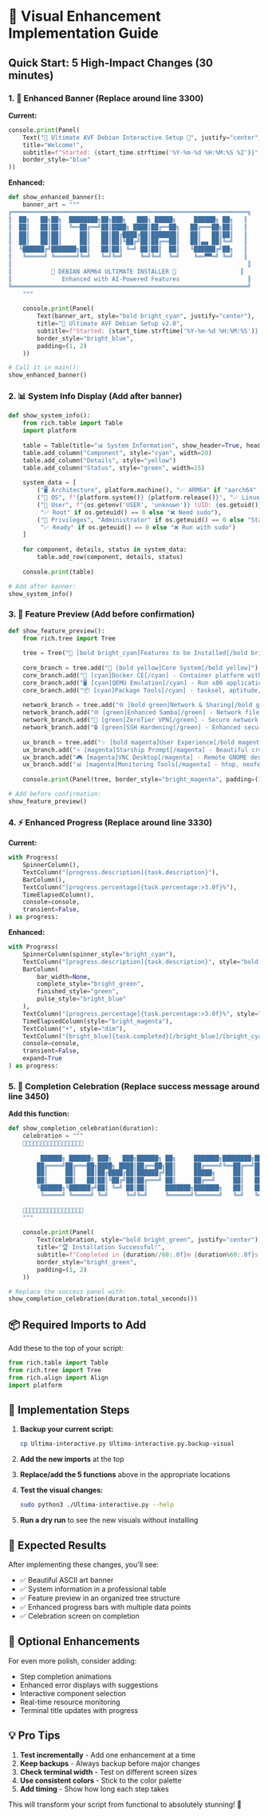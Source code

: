 # 🎨 Visual Enhancement Implementation Guide

## Quick Start: 5 High-Impact Changes (30 minutes)

### 1. 🎯 Enhanced Banner (Replace around line 3300)

**Current:**
```python
console.print(Panel(
    Text("🚀 Ultimate AVF Debian Interactive Setup 🚀", justify="center", style="bold cyan"),
    title="Welcome!",
    subtitle=f"Started: {start_time.strftime('%Y-%m-%d %H:%M:%S %Z')}",
    border_style="blue"
))
```

**Enhanced:**
```python
def show_enhanced_banner():
    banner_art = """
╔══════════════════════════════════════════════════════════════════╗
║  ██╗   ██╗██╗  ████████╗██╗███╗   ███╗ █████╗     ██████╗ ██╗   ║
║  ██║   ██║██║  ╚══██╔══╝██║████╗ ████║██╔══██╗   ██╔═══██╗██║   ║
║  ██║   ██║██║     ██║   ██║██╔████╔██║███████║   ██║   ██║██║   ║
║  ██║   ██║██║     ██║   ██║██║╚██╔╝██║██╔══██║   ██║▄▄ ██║╚═╝   ║
║  ╚██████╔╝███████╗██║   ██║██║ ╚═╝ ██║██║  ██║   ╚██████╔╝██╗   ║
║   ╚═════╝ ╚══════╝╚═╝   ╚═╝╚═╝     ╚═╝╚═╝  ╚═╝    ╚══▀▀═╝ ╚═╝   ║
║                                                                  ║
║           🚀 DEBIAN ARM64 ULTIMATE INSTALLER 🚀                  ║
║              Enhanced with AI-Powered Features                   ║
╚══════════════════════════════════════════════════════════════════╝
    """
    
    console.print(Panel(
        Text(banner_art, style="bold bright_cyan", justify="center"),
        title="🎯 Ultimate AVF Debian Setup v2.0",
        subtitle=f"Started: {start_time.strftime('%Y-%m-%d %H:%M:%S')} | ARM64 Enhanced",
        border_style="bright_blue",
        padding=(1, 2)
    ))

# Call it in main():
show_enhanced_banner()
```

### 2. 📊 System Info Display (Add after banner)

```python
def show_system_info():
    from rich.table import Table
    import platform
    
    table = Table(title="📊 System Information", show_header=True, header_style="bold magenta")
    table.add_column("Component", style="cyan", width=20)
    table.add_column("Details", style="yellow")
    table.add_column("Status", style="green", width=15)
    
    system_data = [
        ("🖥️ Architecture", platform.machine(), "✅ ARM64" if "aarch64" in platform.machine() else "⚠️ Other"),
        ("🐧 OS", f"{platform.system()} {platform.release()}", "✅ Linux"),
        ("👤 User", f"{os.getenv('USER', 'unknown')} (UID: {os.getuid()})", 
         "✅ Root" if os.geteuid() == 0 else "❌ Need sudo"),
        ("🔐 Privileges", "Administrator" if os.geteuid() == 0 else "Standard", 
         "✅ Ready" if os.geteuid() == 0 else "❌ Run with sudo")
    ]
    
    for component, details, status in system_data:
        table.add_row(component, details, status)
    
    console.print(table)

# Add after banner:
show_system_info()
```

### 3. 🌟 Feature Preview (Add before confirmation)

```python
def show_feature_preview():
    from rich.tree import Tree
    
    tree = Tree("🎯 [bold bright_cyan]Features to be Installed[/bold bright_cyan]")
    
    core_branch = tree.add("🔧 [bold yellow]Core System[/bold yellow]")
    core_branch.add("🐳 [cyan]Docker CE[/cyan] - Container platform with multi-arch support")
    core_branch.add("🖥️ [cyan]QEMU Emulation[/cyan] - Run x86 applications on ARM64")
    core_branch.add("📦 [cyan]Package Tools[/cyan] - tasksel, aptitude, advanced management")
    
    network_branch = tree.add("🌐 [bold green]Network & Sharing[/bold green]")
    network_branch.add("🌐 [green]Enhanced Samba[/green] - Network file sharing + root filesystem")
    network_branch.add("🔗 [green]ZeroTier VPN[/green] - Secure network connectivity")
    network_branch.add("🔒 [green]SSH Hardening[/green] - Enhanced security configurations")
    
    ux_branch = tree.add("✨ [bold magenta]User Experience[/bold magenta]")
    ux_branch.add("⭐ [magenta]Starship Prompt[/magenta] - Beautiful cross-shell command prompt")
    ux_branch.add("🎮 [magenta]VNC Desktop[/magenta] - Remote GNOME desktop with optimizations")
    ux_branch.add("📊 [magenta]Monitoring Tools[/magenta] - htop, neofetch, system utilities")
    
    console.print(Panel(tree, border_style="bright_magenta", padding=(1, 2)))

# Add before confirmation:
show_feature_preview()
```

### 4. ⚡ Enhanced Progress (Replace around line 3330)

**Current:**
```python
with Progress(
    SpinnerColumn(),
    TextColumn("[progress.description]{task.description}"),
    BarColumn(),
    TextColumn("[progress.percentage]{task.percentage:>3.0f}%"),
    TimeElapsedColumn(),
    console=console,
    transient=False,
) as progress:
```

**Enhanced:**
```python
with Progress(
    SpinnerColumn(spinner_style="bright_cyan"),
    TextColumn("[progress.description]{task.description}", style="bold white"),
    BarColumn(
        bar_width=None,
        complete_style="bright_green",
        finished_style="green",
        pulse_style="bright_blue"
    ),
    TextColumn("[progress.percentage]{task.percentage:>3.0f}%", style="bright_yellow"),
    TimeElapsedColumn(style="bright_magenta"),
    TextColumn("•", style="dim"),
    TextColumn("[bright_blue]{task.completed}[/bright_blue]/[bright_cyan]{task.total}[/bright_cyan]"),
    console=console,
    transient=False,
    expand=True
) as progress:
```

### 5. 🎉 Completion Celebration (Replace success message around line 3450)

**Add this function:**
```python
def show_completion_celebration(duration):
    celebration = """
    🎉🎊🎉🎊🎉🎊🎉🎊🎉🎊🎉🎊🎉🎊🎉🎊🎉
    
         ██████╗ ██████╗ ███╗   ███╗██████╗ ██╗     ███████╗████████╗███████╗██╗
        ██╔════╝██╔═══██╗████╗ ████║██╔══██╗██║     ██╔════╝╚══██╔══╝██╔════╝██║
        ██║     ██║   ██║██╔████╔██║██████╔╝██║     █████╗     ██║   █████╗  ██║
        ██║     ██║   ██║██║╚██╔╝██║██╔═══╝ ██║     ██╔══╝     ██║   ██╔══╝  ╚═╝
        ╚██████╗╚██████╔╝██║ ╚═╝ ██║██║     ███████╗███████╗   ██║   ███████╗██╗
         ╚═════╝ ╚═════╝ ╚═╝     ╚═╝╚═╝     ╚══════╝╚══════╝   ╚═╝   ╚══════╝╚═╝
    
    🎉🎊🎉🎊🎉🎊🎉🎊🎉🎊🎉🎊🎉🎊🎉🎊🎉
    """
    
    console.print(Panel(
        Text(celebration, style="bold bright_green", justify="center"),
        title="🏆 Installation Successful!",
        subtitle=f"Completed in {duration//60:.0f}m {duration%60:.0f}s | System Ready!",
        border_style="bright_green",
        padding=(1, 2)
    ))

# Replace the success panel with:
show_completion_celebration(duration.total_seconds())
```

## 📦 Required Imports to Add

Add these to the top of your script:
```python
from rich.table import Table
from rich.tree import Tree
from rich.align import Align
import platform
```

## 🚀 Implementation Steps

1. **Backup your current script:**
   ```bash
   cp Ultima-interactive.py Ultima-interactive.py.backup-visual
   ```

2. **Add the new imports** at the top

3. **Replace/add the 5 functions** above in the appropriate locations

4. **Test the visual changes:**
   ```bash
   sudo python3 ./Ultima-interactive.py --help
   ```

5. **Run a dry run** to see the new visuals without installing

## 🎯 Expected Results

After implementing these changes, you'll see:
- ✅ Beautiful ASCII art banner
- ✅ System information in a professional table
- ✅ Feature preview in an organized tree structure  
- ✅ Enhanced progress bars with multiple data points
- ✅ Celebration screen on completion

## 🔧 Optional Enhancements

For even more polish, consider adding:
- Step completion animations
- Enhanced error displays with suggestions
- Interactive component selection
- Real-time resource monitoring
- Terminal title updates with progress

## 💡 Pro Tips

1. **Test incrementally** - Add one enhancement at a time
2. **Keep backups** - Always backup before major changes
3. **Check terminal width** - Test on different screen sizes
4. **Use consistent colors** - Stick to the color palette
5. **Add timing** - Show how long each step takes

This will transform your script from functional to absolutely stunning! 🌟
